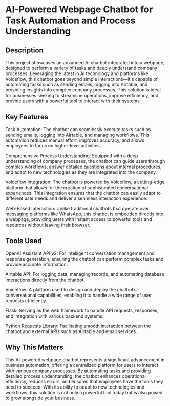 <h1>AI-Powered Webpage Chatbot for Task Automation and Process Understanding</h1> <h2>Description</h2> This project showcases an advanced AI chatbot integrated into a webpage, designed to perform a variety of tasks and deeply understand company processes. Leveraging the latest in AI technology and platforms like Voiceflow, this chatbot goes beyond simple interactions—it's capable of automating tasks such as sending emails, logging into Airtable, and providing insights into complex company processes. This solution is ideal for businesses seeking to streamline operations, improve efficiency, and provide users with a powerful tool to interact with their systems. <h2>Key Features</h2>
Task Automation:
The chatbot can seamlessly execute tasks such as sending emails, logging into Airtable, and managing workflows. This automation reduces manual effort, improves accuracy, and allows employees to focus on higher-level activities.

Comprehensive Process Understanding:
Equipped with a deep understanding of company processes, the chatbot can guide users through complex workflows, answer detailed questions about internal procedures, and adapt to new technologies as they are integrated into the company.

Voiceflow Integration:
The chatbot is powered by Voiceflow, a cutting-edge platform that allows for the creation of sophisticated conversational experiences. This integration ensures that the chatbot can easily adapt to different user needs and deliver a seamless interaction experience.

Web-Based Interaction:
Unlike traditional chatbots that operate over messaging platforms like WhatsApp, this chatbot is embedded directly into a webpage, providing users with instant access to powerful tools and resources without leaving their browser.

<h2>Tools Used</h2>
OpenAI Assistant API v2:
For intelligent conversation management and response generation, ensuring the chatbot can perform complex tasks and provide accurate information.

Airtable API:
For logging data, managing records, and automating database interactions directly from the chatbot.

Voiceflow:
A platform used to design and deploy the chatbot’s conversational capabilities, enabling it to handle a wide range of user requests efficiently.

Flask:
Serving as the web framework to handle API requests, responses, and integration with various backend systems.

Python Requests Library:
Facilitating smooth interaction between the chatbot and external APIs such as Airtable and email services.

<h2>Why This Matters</h2>
This AI-powered webpage chatbot represents a significant advancement in business automation, offering a centralized platform for users to interact with various company processes. By automating tasks and providing detailed process understanding, the chatbot enhances operational efficiency, reduces errors, and ensures that employees have the tools they need to succeed. With its ability to adapt to new technologies and workflows, this solution is not only a powerful tool today but is also poised to grow alongside your business.
